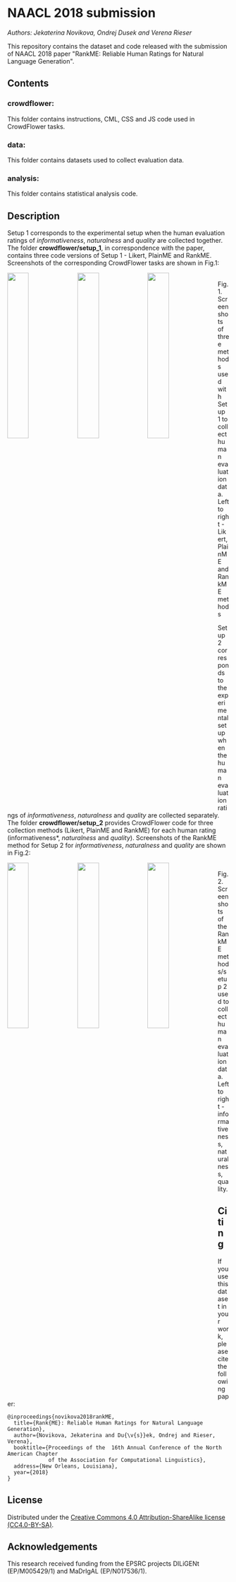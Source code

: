 NAACL 2018 submission
=========================

_Authors: Jekaterina Novikova, Ondrej Dusek and Verena Rieser_

This repository contains the dataset and code released with the submission of NAACL 2018 paper "RankME: Reliable Human Ratings for Natural Language Generation".

Contents
-------

### crowdflower: ###
This folder contains instructions, CML, CSS and JS code used in CrowdFlower tasks.

### data: ###
This folder contains datasets used to collect evaluation data.

### analysis: ###
This folder contains statistical analysis code.

Description
-------

Setup 1 corresponds to the experimental setup when the human evaluation ratings of *informativeness*, *naturalness* and *quality* are collected together. The folder **crowdflower/setup_1**, in correspondence with the paper, contains three code versions of Setup 1 - Likert, PlainME and RankME. Screenshots of the corresponding CrowdFlower tasks are shown in Fig.1:

<a href="lik_stp1.png"><img src="https://github.com/jeknov/NAACL_18_submission_RankME/blob/master/lik_stp1.png" align="left" width="31%" ></a>
<a href="plainME_stp1.png"><img src="https://github.com/jeknov/NAACL_18_submission_RankME/blob/master/plainME_stp1.png" align="left" width="31%" ></a>
<a href="rankME_stp1.png"><img src="https://github.com/jeknov/NAACL_18_submission_RankME/blob/master/rankME_stp1.png" align="left" width="31%" ></a>

<br>Fig.1. Screenshots of three methods used with Setup 1 to collect human evaluation data. Left to right - Likert, PlainME and RankME methods

Setup 2 corresponds to the experimental setup when the human evaluation ratings of *informativeness*, *naturalness* and *quality* are collected separately. The folder **crowdflower/setup_2** provides CrowdFlower code for three collection methods (Likert, PlainME and RankME) for each human rating (informativeness*, *naturalness* and *quality*). Screenshots of the RankME method for Setup 2 for *informativeness*, *naturalness* and *quality* are shown in Fig.2:

<a href="rankME_stp2_inf.png"><img src="https://github.com/jeknov/NAACL_18_submission_RankME/blob/master/rankME_stp2_inf.png" align="left" width="31%" ></a>
<a href="rankME_stp2_natur.png"><img src="https://github.com/jeknov/NAACL_18_submission_RankME/blob/master/rankME_stp2_natur.png" align="left" width="31%" ></a>
<a href="rankME_stp2_qual.png"><img src="https://github.com/jeknov/NAACL_18_submission_RankME/blob/master/rankME_stp2_qual.png" align="left" width="31%" ></a>

<br>Fig.2. Screenshots of the RankME methods/setup 2 used to collect human evaluation data. Left to right - informativeness, naturalness, quality.

Citing
-------

If you use this dataset in your work, please cite the following paper:

```
@inproceedings{novikova2018rankME,
  title={Rank{ME}: Reliable Human Ratings for Natural Language Generation},
  author={Novikova, Jekaterina and Du{\v{s}}ek, Ondrej and Rieser, Verena},
  booktitle={Proceedings of the  16th Annual Conference of the North American Chapter 
             of the Association for Computational Linguistics},
  address={New Orleans, Louisiana},
  year={2018}
}
```

License
-------

Distributed under the [Creative Commons 4.0 Attribution-ShareAlike license
(CC4.0-BY-SA)](https://creativecommons.org/licenses/by-sa/4.0/).


Acknowledgements
----------------

This research received funding from the EPSRC projects DILiGENt (EP/M005429/1) and MaDrIgAL (EP/N017536/1).
